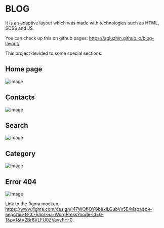 # BLOG
It is an adaptive layout which was made with technologies such as HTML, SCSS and JS.

You can check up this on github pages: https://agluzhin.github.io/blog-layout/

This project devided to some special sections:

## Home page
![image](https://github.com/user-attachments/assets/5d92e19b-e088-4fc5-a0b8-802a78b4be38)

## Contacts
![image](https://github.com/user-attachments/assets/539dfecd-e6b7-42a0-8240-4676ea2b0f72)

## Search
![image](https://github.com/user-attachments/assets/1ef88a27-d360-46ab-a2d0-1ac7c4085559)

## Category
![image](https://github.com/user-attachments/assets/5ad2e264-154b-458d-b1a5-9582234cf782)

## Error 404
![image](https://github.com/user-attachments/assets/865eb396-5f23-47a3-a0d8-caba931bb7d3)

Link to the figma mockup: https://www.figma.com/design/l47WOfIQYGb8xlLGubVx5E/Марафон-верстки-№3.-Блог-на-WordPress?node-id=0-1&p=f&t=2Br6VLFU0ZVavyFH-0.
